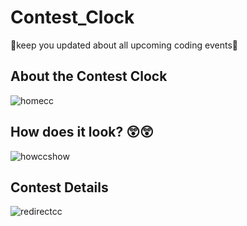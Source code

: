 # Contest_Clock
🥳keep you updated about all upcoming coding events🙌

<h2>About the Contest Clock</h2>

![homecc](https://github.com/bhavy3103/Contest_Clock/assets/105499961/4c3336b3-091b-447a-a903-255b106644e3)


<h2>How does it look? 😲😲</h2>

![howccshow](https://github.com/bhavy3103/Contest_Clock/assets/105499961/15a04e39-72e2-4c86-b9b9-e20ce5c575a8)

<h2> Contest Details </h2>

![redirectcc](https://github.com/bhavy3103/Contest_Clock/assets/105499961/9072e9f3-f2e8-402d-a445-ee7fe8762d84)

